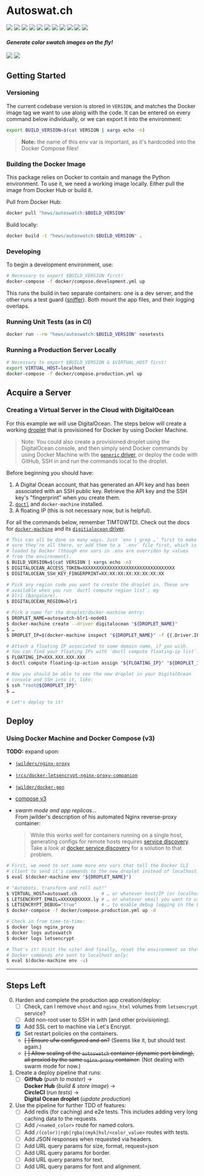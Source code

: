 # Autoswat.ch

![](http://autoswat.ch/hex/ff0033)
![](http://autoswat.ch/hex/ff9955)
![](http://autoswat.ch/hex/ffffe0)
![](http://autoswat.ch/hex/90ee90)
![](http://autoswat.ch/hex/add8e6)
![](http://autoswat.ch/hex/cc99cc)
![](http://autoswat.ch/hex/ee82ee)
![](http://autoswat.ch/hex/ffc0cb)
![](http://autoswat.ch/hex/d2b48c)
![](http://autoswat.ch/hex/fffff0)
![](http://autoswat.ch/hex/c0c0c0)

#### ***Generate color swatch images on the fly!***

![](https://images.microbadger.com/badges/image/hews/autoswatch:0.1.0.svg)
![](https://images.microbadger.com/badges/version/hews/autoswatch:0.1.0.svg)

## Getting Started

### Versioning

The current codebase version is stored in `VERSION`, and matches the
Docker image tag we want to use along with the code. It can be entered 
on every command below individually, or we can export it into the
environment:

```bash
export BUILD_VERSION=$(cat VERSION | xargs echo -n)
```

> **Note:** the name of this env var is important, as it's hardcoded
> into the Docker Compose files!

### Building the Docker Image

This package relies on Docker to contain and manage the Python
environment. To use it, we need a working image locally. Either pull
the image from Docker Hub or build it.

Pull from Docker Hub:

```bash
docker pull "hews/autoswatch:$BUILD_VERSION"
```

Build locally:

```bash
docker build -t "hews/autoswatch:$BUILD_VERSION" .
```

### Developing

To begin a development environment, use:

```bash
# Necessary to export $BUILD_VERSION first!
docker-compose -f docker/compose.development.yml up
```

This runs the build in two separate containers: one is a dev server,
and the other runs a test guard ([sniffer][sniffer]). Both mount the
app files, and their logging overlaps.

### Running Unit Tests (as in CI)

```bash
docker run --rm "hews/autoswatch:$BUILD_VERSION" nosetests
```

### Running a Production Server Locally

```bash
# Necessary to export $BUILD_VERSION & $VIRTUAL_HOST first!
export VIRTUAL_HOST=localhost
docker-compose -f docker/compose.production.yml up
```

## Acquire a Server

### Creating a Virtual Server in the Cloud with DigitalOcean

For this example we will use DigitalOcean. The steps below will create
a working [droplet][droplet] that is provisioned for Docker by using
Docker Machine. 

> Note: You could also create a provisioned droplet using the DigitalOcean
> console, and then simply send Docker commands by using Docker Machine
> with the [`generic` driver][g-driver], or deploy the code with
> GitHub, SSH in and run the commands local to the droplet.

Before beginning you should have:

1.  A Digital Ocean account, that has generated an API key and has been
    associated with an SSH public key. Retrieve the API key and the
    SSH key's "fingerprint" when you create them.
2.  [`doctl`][doctl] and `docker-machine` installed.
3.  A floating IP (this is not necessary now, but is helpful).

For all the commands below, remember TIMTOWTDI. Check out the docs for
[`docker-machine`][machine] and its [`digitialocean` driver][do-driver].

```bash
# This can all be done so many ways. Just `env | grep …` first to make 
# sure they're all there, or add them to a `.env` file first, which is
# loaded by Docker (though env vars in .env are overriden by values
# from the environment).
$ BUILD_VERSION=$(cat VERSION | xargs echo -n)
$ DIGITALOCEAN_ACCESS_TOKEN=XXXXXXXXXXXXXXXXXXXXXXXXXXXXXXXXXX
$ DIGITALOCEAN_SSH_KEY_FINGERPRINT=XX:XX:XX:XX:XX:XX:XX:XX

# Pick any region code you want to create the droplet in. These are
# available when you run `doctl compute region list`; eg 
# blr1 (Bangalore).
$ DIGITALOCEAN_REGION=blr1

# Pick a name for the droplet/docker-machine entry:
$ DROPLET_NAME=autoswatch-blr1-node01
$ docker-machine create --driver digitalocean "${DROPLET_NAME}"
$ …
$ DROPLET_IP=$(docker-machine inspect "${DROPLET_NAME}" -f {{.Driver.IPAddress}})

# Attach a floating IP associated to some domain name, if you wish.
# You can find your floating IPs with `doctl compute floating-ip list`.
$ FLOATING_IP=XXX.XXX.XXX.XXX
$ doctl compute floating-ip-action assign "${FLOATING_IP}" "${DROPLET_IP}"

# Now you should be able to see the new droplet in your DigitalOcean
# console and SSH into it, like:
$ ssh "root@${DROPLET_IP}"
$ …

# Let's deploy to it! 
```

## Deploy

### Using Docker Machine and Docker Compose (v3)

**TODO:** expand upon:

- [`jwilders/nginx-proxy`][np-repo]
- [`jrcs/docker-letsencrypt-nginx-proxy-companion`][le-repo]
- [`jwilder/docker-gen`][dg-repo]
- [compose v3](https://docs.docker.com/compose/compose-file/)
- *swarm mode and app replicas…*   
   From jwilder's description of his automated Nginx reverse-proxy container:
 
   > While this works well for containers running on a single host, 
   > generating configs for remote hosts requires [service discovery][jw1]. 
   > Take a look at [docker service discovery][jw2] for a solution to that 
   > problem.

```bash
# First, we need to set some more env vars that tell the Docker CLI 
# client to send it's commands to the new droplet instead of localhost.
$ eval $(docker-machine env "${DROPLET_NAME}")

# "Autobots, transform and roll out!"
$ VIRTUAL_HOST=autoswat.ch         # … or whatever host/IP (or localhost) you are using.
$ LETSENCRYPT_EMAIL=XXXXX@XXXXX.ly # … or whatever email you want to use.
$ LETSENCRYPT_DEBUG="true"         # … to enable debug logging in the Let's Encrypt container.
$ docker-compose -f docker/compose.production.yml up -d

# Check in from time-to-time:
$ docker logs nginx_proxy
$ docker logs autoswatch
$ docker logs letsencrypt

# That's it! Visit the site! And finally, reset the environment so that
# Docker commands are sent to localhost only:
$ eval $(docke-machine env -u)
```

---

## Steps Left

0.  Harden and complete the production app creation/deploy:
    - [ ] Check, can I remove `vhost` and `nginx_html` volumes from 
          `letsencrypt` service?
    - [ ] Add non-root user to SSH in with (and other provisioning).
    - [x] Add SSL cert to machine via Let's Encrypt.
    - [x] Set restart policies on the containers.
    - ~~[ ] Ensure ufw configured and on?~~ (Seems like it, but should test again.)
    - ~~[ ] Allow scaling of the `autoswatch` container (dynamic port 
          binding), all proxied by the same `nginx-proxy` container.~~
          (Not dealing with swarm mode for now.)
1.  Create a deploy pipeline that runs:
    - [ ] **GitHub** (_push to master_) → <br>
          **Docker Hub** (_build & store image_) → <br>
          **CircleCI** (_run tests_) → <br>
          **Digital Ocean droplet** (_update production_)
2.  Use the pipeline for further TDD of features:
    - [ ] Add redis (for caching) and e2e tests. This includes adding
          very long caching data to the requests.
    - [ ] Add `/<named_color>` route for named colors.
    - [ ] Add `/(color)|rgb|rgba|cmyk|hsl/<color_value>` routes with 
          tests.
    - [ ] Add JSON responses when requested via headers.
    - [ ] Add URL query params for size, format, request=json
    - [ ] Add URL query params for border.
    - [ ] Add URL query params for text.
    - [ ] Add URL query params for font and alignment.

<!-- LINKS -->

[sniffer]:   https://pypi.python.org/pypi/sniffer
[droplet]:   https://www.digitalocean.com/products/compute/
[doctl]:     https://github.com/digitalocean/doctl
[machine]:   https://docs.docker.com/machine/reference/
[do-driver]: https://docs.docker.com/machine/drivers/digital-ocean/
[g-driver]:  https://docs.docker.com/machine/drivers/generic/
[le-repo]:   https://github.com/JrCs/docker-letsencrypt-nginx-proxy-companion
[np-repo]:   https://github.com/jwilder/nginx-proxy
[dg-repo]:   https://github.com/jwilder/docker-gen
[jw1]:       http://jasonwilder.com/blog/2014/02/04/service-discovery-in-the-cloud/
[jw2]:       http://jasonwilder.com/blog/2014/07/15/docker-service-discovery




<!--

docker-machine create \
  --driver=generic \
  --generic-ip-address=192.241.220.112 \
  --generic-ssh-key="~/.ssh/id_rsa" \
  autoswatch-docker-sfo1-01

|-----------------------|---------------------|------|
| --generic-engine-port | GENERIC_ENGINE_PORT | 2376 |
| --generic-ip-address  | GENERIC_IP_ADDRESS  | -    |
| --generic-ssh-key     | GENERIC_SSH_KEY     | -    |
| --generic-ssh-user    | GENERIC_SSH_USER    | root |
| --generic-ssh-port    | GENERIC_SSH_PORT    | 22   |

docker-machine create \
  --driver digitalocean \
  --digitalocean-access-token="${DO_API_KEY}" \
  --digitalocean-region=sfo1 \
  --digitalocean-ssh-key-fingerprint="${DO_SSH_FINGERPRINT}" \
  autoswatch-docker-sfo1-02

eval "$(docker-machine env autoswatch-docker-sfo1-02)"

|-------------------------------------|----------------------------------|------------------|
| --digitalocean-access-token         | DIGITALOCEAN_ACCESS_TOKEN        | -                |
| --digitalocean-image                | DIGITALOCEAN_IMAGE               | ubuntu-16-04-x64 |
| --digitalocean-region               | DIGITALOCEAN_REGION              | nyc3             |
| --digitalocean-size                 | DIGITALOCEAN_SIZE                | 512mb            |
| --digitalocean-ipv6                 | DIGITALOCEAN_IPV6                | false            |
| --digitalocean-private-networking   | DIGITALOCEAN_PRIVATE_NETWORKING  | false            |
| --digitalocean-backups              | DIGITALOCEAN_BACKUPS             | false            |
| --digitalocean-userdata             | DIGITALOCEAN_USERDATA            | -                |
| --digitalocean-ssh-user             | DIGITALOCEAN_SSH_USER            | root             |
| --digitalocean-ssh-port             | DIGITALOCEAN_SSH_PORT            | 22               |
| --digitalocean-ssh-key-fingerprint  | DIGITALOCEAN_SSH_KEY_FINGERPRINT | -                |


eval "$(docker-machine env -u)"

Starting nginx_proxy ... 
Starting nginx_proxy ... done
Creating letsencrypt ... 
Creating letsencrypt ... done
Attaching to autoswatch, nginx_proxy, letsencrypt
nginx_proxy    | forego     | starting dockergen.1 on port 5000
nginx_proxy    | forego     | starting nginx.1 on port 5100
nginx_proxy    | dockergen.1 | 2017/07/25 20:08:48 Generated '/etc/nginx/conf.d/default.conf' from 2 containers
nginx_proxy    | (&c, more of this stuff…)
nginx_proxy    | dockergen.1 | 2017/07/25 20:08:49 Received event start for container 38db2f9fdc3d
letsencrypt    | Creating Diffie-Hellman group (can take several minutes...)
letsencrypt    | Generating DH parameters, 2048 bit long safe prime, generator 2
letsencrypt    | This is going to take a long time
autoswatch     | [docker/cmd.sh]> Loading application in production environment…
autoswatch     | [docker/cmd.sh]> Starting production server:
autoswatch     | *** Starting uWSGI 2.0.15 (64bit) on [Tue Jul 25 20:08:33 2017] ***
autoswatch     | (&c, lots more of this stuff…)
(wait a long time)
letsencrypt    | ...........+.........................+*... (&c for a few hundred lines…)
letsencrypt    | Sleep for 3600s
letsencrypt    | 2017/07/25 20:11:59 Generated '/app/letsencrypt_service_data' from 2 containers
letsencrypt    | 2017/07/25 20:11:59 Running '/app/update_certs'
letsencrypt    | 2017/07/25 20:11:59 Watching docker events
letsencrypt    | Reloading nginx proxy...
letsencrypt    | 2017/07/25 20:11:59 Contents of /app/letsencrypt_service_data did not change. Skipping notification '/app/update_certs'
letsencrypt    | 2017/07/25 20:11:59 Generated '/etc/nginx/conf.d/default.conf' from 2 containers
letsencrypt    | 2017/07/25 20:11:59 [notice] 32#32: signal process started
letsencrypt    | Creating/renewal autoswat.ch certificates... (autoswat.ch)
letsencrypt    | 2017-07-25 20:11:59,898:INFO:simp_le:1211: Generating new account key
letsencrypt    | 2017-07-25 20:12:01,770:INFO:requests.packages.urllib3.connectionpool:756: Starting new HTTPS connection (1): acme-v01.api.letsencrypt.org
letsencrypt    | 2017-07-25 20:12:02,884:INFO:requests.packages.urllib3.connectionpool:756: Starting new HTTPS connection (1): letsencrypt.org
nginx_proxy    | dockergen.1 | 2017/07/25 20:08:49 Contents of /etc/nginx/conf.d/default.conf did not change. Skipping notification 'nginx -s reload'
letsencrypt    | 2017-07-25 20:12:04,412:INFO:requests.packages.urllib3.connectionpool:207: Starting new HTTP connection (1): autoswat.ch
letsencrypt    | 2017-07-25 20:12:04,500:INFO:simp_le:1305: autoswat.ch was successfully self-verified
nginx_proxy    | nginx.1    | autoswat.ch 10.12.0.2 - - [25/Jul/2017:20:12:04 +0000] "GET /.well-known/acme-challenge/hxsrqcghk3hrgb7KnMIZgNKg_T3-mUwmDnd2cJybNa4 HTTP/1.1" 200 87 "-" "python-requests/2.8.1"
letsencrypt    | 2017-07-25 20:12:04,710:INFO:simp_le:1313: Generating new certificate private key
letsencrypt    | 2017-07-25 20:12:07,575:INFO:simp_le:391: Saving account_key.json
letsencrypt    | 2017-07-25 20:12:07,576:INFO:simp_le:391: Saving key.pem
letsencrypt    | 2017-07-25 20:12:07,576:INFO:simp_le:391: Saving chain.pem
letsencrypt    | 2017-07-25 20:12:07,577:INFO:simp_le:391: Saving fullchain.pem
letsencrypt    | 2017-07-25 20:12:07,578:INFO:simp_le:391: Saving cert.pem
letsencrypt    | Reloading nginx proxy...
letsencrypt    | 2017/07/25 20:12:07 Generated '/etc/nginx/conf.d/default.conf' from 2 containers
letsencrypt    | 2017/07/25 20:12:07 [notice] 42#42: signal process started
nginx_proxy    | nginx.1    | autoswat.ch 66.133.109.36 - - [25/Jul/2017:20:12:04 +0000] "GET /.well-known/acme-challenge/hxsrqcghk3hrgb7KnMIZgNKg_T3-mUwmDnd2cJybNa4 HTTP/1.1" 200 87 "-" "Mozilla/5.0 (compatible; Let's Encrypt validation server; +https://www.letsencrypt.org)"
-->
